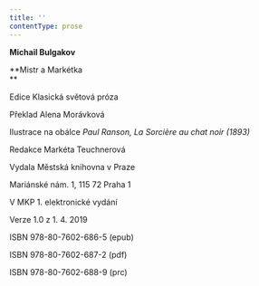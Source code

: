 ```yaml
---
title: ''
contentType: prose
---
```


**Michail Bulgakov**

**Mistr a Markétka  
**

  

Edice Klasická světová próza

  

Překlad Alena Morávková

  

Ilustrace na obálce _Paul Ranson,_ _La Sorcière au chat noir_ _(1893)_

  

Redakce Markéta Teuchnerová

  

Vydala Městská knihovna v Praze

  

Mariánské nám. 1, 115 72 Praha 1

  

V MKP 1. elektronické vydání

  

Verze 1.0 z 1. 4. 2019

  

ISBN 978-80-7602-686-5 (epub)

  

ISBN 978-80-7602-687-2 (pdf)

  

ISBN 978-80-7602-688-9 (prc)
